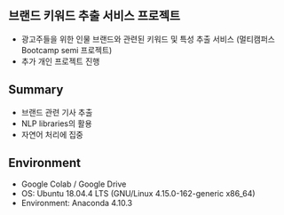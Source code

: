 
## 브랜드 키워드 추출 서비스 프로젝트 

- 광고주들을 위한 인물 브랜드와 관련된 키워드 및 특성 추출 서비스 (멀티캠퍼스 Bootcamp semi 프로젝트)
- 추가 개인 프로젝트 진행

## Summary
- 브랜드 관련 기사 추출
- NLP libraries의 활용
- 자연어 처리에 집중 

## Environment
- Google Colab / Google Drive
- OS: Ubuntu 18.04.4 LTS (GNU/Linux 4.15.0-162-generic x86_64)
- Environment: Anaconda 4.10.3
